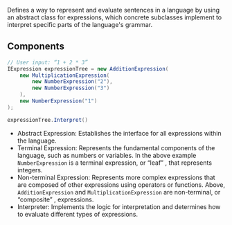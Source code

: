 Defines a way to represent and evaluate sentences in a language by using an abstract class for expressions, which concrete subclasses implement to interpret specific parts of the language's grammar.

## Components

```cs
// User input: “1 + 2 * 3”
IExpression expressionTree = new AdditionExpression(
    new MultiplicationExpression(
        new NumberExpression("2"),
        new NumberExpression("3")
    ),
    new NumberExpression("1")
);

expressionTree.Interpret()
```

- Abstract Expression: Establishes the interface for all expressions within the language.
- Terminal Expression: Represents the fundamental components of the language, such as numbers or variables. In the above example `NumberExpression` is a terminal expression, or “leaf” , that represents integers.
- Non-terminal Expression: Represents more complex expressions that are composed of other expressions using operators or functions. Above, `AdditionExpression` and `MultiplicationExpression` are non-terminal, or “composite” , expressions.
- Interpreter: Implements the logic for interpretation and determines how to evaluate different types of expressions.
